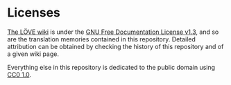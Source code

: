 # Licenses

[The LÖVE wiki](http://love2d.org/wiki) is under the [GNU Free Documentation License v1.3](https://gnu.org/copyleft/fdl.html), and so are the translation memories contained in this repository. Detailed attribution can be obtained by checking the history of this repository and of a given wiki page.

Everything else in this repository is dedicated to the public domain using [CC0 1.0](https://creativecommons.org/publicdomain/zero/1.0/).
